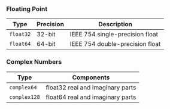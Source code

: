 ### Floating Point

| Type      | Precision | Description                      |
|-----------|-----------|----------------------------------|
| `float32` | 32-bit    | IEEE 754 single-precision float  |
| `float64` | 64-bit    | IEEE 754 double-precision float  |

### Complex Numbers

| Type         | Components                        |
|--------------|-----------------------------------|
| `complex64`  | float32 real and imaginary parts  |
| `complex128` | float64 real and imaginary parts  |



